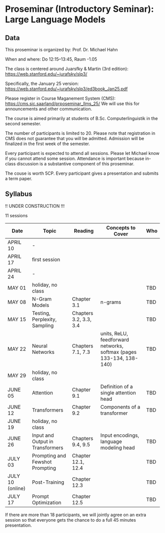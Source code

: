 # Proseminar (Introductory Seminar): Large Language Models



## Data

This proseminar is organized by: Prof. Dr. Michael Hahn

When and where: Do 12:15–13:45, Raum -1.05

The class is centered around Juarsfky & Martin (3rd edition): https://web.stanford.edu/~jurafsky/slp3/

Specifically, the January 25 version: https://web.stanford.edu/~jurafsky/slp3/ed3book_Jan25.pdf

Please register in Course Maganement System (CMS): https://cms.sic.saarland/prposeminar_llms_25/
We will use this for announcements and other communication.

The course is aimed primarily at students of B.Sc. Computerlinguistik in the second semester.

The number of participants is limited to 20. Please note that registration in CMS does not guarantee that you will be admitted. Admission will be finalized in the first week of the semester.

Every participant is expected to attend all sessions. Please let Michael know if you cannot attend some session. Attendance is important because in-class discussion is a substantive component of this proseminar.

The couse is worth 5CP. Every participant gives a presentation and submits a term paper.

## Syllabus

!! UNDER CONSTRUCTION !!!



11 sessions

| Date      | Topic          | Reading | Concepts to Cover     |  Who |
|-----------|--------------------|-----|-----|------|
| APRIL 10  | -                   |   |   |  |
| APRIL 17  | first session                   |   |   |  |
| APRIL 24  | -                   |   |   |    |
| MAY 01    | holiday, no class  |   |   |  TBD  |
| MAY 08    | N-Gram Models      | Chapter 3.1   | n-grams   |  TBD  |
| MAY 15    | Testing, Perplexity, Sampling    | Chapters 3.2, 3.3, 3.4   |   |  TBD  |
| MAY 22    | Neural Networks                   | Chapters 7.1, 7.3   | units, ReLU, feedforward networks, softmax (pages 133-134, 138-140) |  TBD  |
| MAY 29    | holiday, no class  |   |   |  |
| JUNE 05   | Attention                   | Chapter 9.1   | Definition of a single attention head  |  TBD  |
| JUNE 12   | Transformers                   | Chapter 9.2   |  Components of a transformer |  TBD  |
| JUNE 19   | holiday, no class  |   |   |  |
| JUNE 26   | Input and Output  in Transformers                   | Chapters 9.4, 9.5  | Input encodings, language modeling head  |  TBD  |
| JULY 03   |   Prompting and Fewshot Prompting                | Chapter 12.1, 12.4  |   |  TBD  |
| JULY 10 (online)   |    Post-Training                | Chapter 12.3  |   |  TBD  |
| JULY 17   |    Prompt Optimization                | Chapter 12.5  |   |  TBD |

If there are more than 18 participants, we will jointly agree on an extra session so that everyone gets the chance to do a full 45 minutes presentation.

